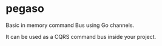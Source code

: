 # pegaso

Basic in memory command Bus using Go channels.

It can be used as a CQRS command bus inside your project.

